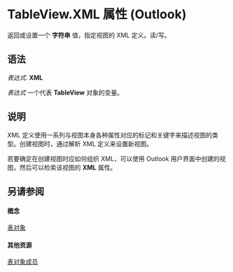 
# TableView.XML 属性 (Outlook)

返回或设置一个 **字符串** 值，指定视图的 XML 定义。读/写。


## 语法

 _表达式_. **XML**

 _表达式_ 一个代表 **TableView** 对象的变量。


## 说明

XML 定义使用一系列与视图本身各种属性对应的标记和关键字来描述视图的类型。创建视图时，通过解析 XML 定义来设置新视图。

若要确定在创建视图时应如何组织 XML，可以使用 Outlook 用户界面中创建的视图，然后可以检索该视图的 **XML** 属性。


## 另请参阅


#### 概念


[表对象](026e27f8-1655-060d-e8cc-87eaaf4f1510.md)
#### 其他资源


[表对象成员](2cc17ec6-12cf-d335-9370-d3922b45510e.md)